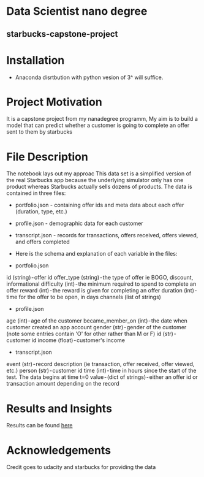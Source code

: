 
# Data Scientist nano degree

##  starbucks-capstone-project


# Installation 
- Anaconda disrtbution with python vesion of 3^ will suffice.

# Project Motivation
It is a capstone project from my nanadegree programm,
My aim is to build a model that can predict whether a customer is going to complete an offer sent to them by starbucks

# File Description
The notebook lays out my approac
This data set is a simplified version of the real Starbucks app because the underlying simulator only has one product whereas Starbucks actually sells dozens of products.
The data is contained in three files:

- portfolio.json - containing offer ids and meta data about each offer (duration, type, etc.)
-  profile.json - demographic data for each customer
- transcript.json - records for transactions, offers received, offers viewed, and offers completed
- Here is the schema and explanation of each variable in the files:

- portfolio.json

id (string) - offer id
offer_type (string) - the type of offer ie BOGO, discount, informational
difficulty (int) - the minimum required to spend to complete an offer
reward (int) - the reward is given for completing an offer
duration (int) - time for the offer to be open, in days
channels (list of strings)

- profile.json

age (int) - age of the customer
became_member_on (int) - the date when customer created an app account
gender (str) - gender of the customer (note some entries contain 'O' for other rather than M or F)
id (str) - customer id
income (float) - customer's income

- transcript.json

event (str) - record description (ie transaction, offer received, offer viewed, etc.)
person (str) - customer id
time (int) - time in hours since the start of the test. The data begins at time t=0
value - (dict of strings) - either an offer id or transaction amount depending on the record

# Results and Insights
Results can be found [here](https://medium.com/@yasir.masad/analyzing-starbucks-offers-in-python-f4c40cf0d791)
# Acknowledgements
Credit goes to udacity and starbucks for providing the data
